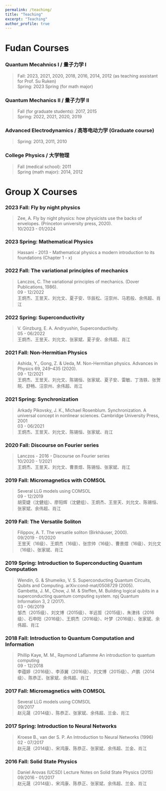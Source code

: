 ```yaml
---
permalink: /teaching/
title: "Teaching"
excerpt: "Teaching"
author_profile: true
---
```


Fudan Courses
===

### Quantum Mecahnics I / 量子力学 I 
> Fall: 2023, 2021, 2020, 2018, 2016, 2014, 2012 (as teaching assistant for Prof. Su Ruken)  
> Spring: 2023 Spring (for math major) 

### Quantum Mechanics II / 量子力学 II 
> Fall (for graduate students): 2017, 2015  
> Spring: 2022, 2021, 2020, 2019

### Advanced Electrodynamics / 高等电动力学 (Graduate course) 
> Spring: 2013, 2011, 2010

### College Physics / 大学物理 
> Fall (medical school): 2011  
> Spring (math major): 2014, 2012 


Group X Courses
===

### 2023 Fall: Fly by night physics
> Zee, A. Fly by night physics: how physicists use the backs of envelopes. (Princeton university press, 2020).  
> 10/2023 - 01/2024   
>   

### 2023 Spring: Mathematical Physics
> Hassani - 2013 - Mathematical physics a modern introduction to its foundations (Chapter 1 - x)  
>   
> 

### 2022 Fall: The variational principles of mechanics 
> Lanczos, C. The variational principles of mechanics. (Dover Publications, 1986).  
> 09 - 12/2022  
> 王炯杰、王昱天、刘允文、夏子安、华辰松、汪崇州、马若般、余伟超、肖江 

### 2022 Spring: Superconductivity 
> V. Ginzburg, E. A. Andryushin, Superconductivity.  
> 05 - 06/2022  
> 王炯杰、王昱天、刘允文、张家斌、夏子安、余伟超、肖江

### 2021 Fall: Non-Hermitian Physics
> Ashida, Y., Gong, Z. & Ueda, M. Non-Hermitian physics. Advances in Physics 69, 249–435 (2020).  
> 09 - 12/2021   
> 王炯杰、王昱天、刘允文、陈锡恒、张家斌、夏子安、雷敏、丁浩轶、张贺皖、舒畅、汪崇州、余伟超、肖江

### 2021 Spring: Synchronization 
> Arkady Pikovsky, J. K., Michael Rosenblum.  Synchronization. A universal concept in nonlinear sciences.  Cambridge University Press, 2001   
> 03 - 06/2021   
> 王炯杰、王昱天、刘允文、陈锡恒、张家斌、肖江

### 2020 Fall: Discourse on Fourier series 
> Lanczos - 2016 - Discourse on Fourier series   
> 10/2020 - 1/2021   
> 王炯杰、王昱天、刘允文、曹景煜、陈锡恒、张家斌、肖江

### 2019 Fall: Micromagnetics with COMSOL 
> Several LLG models using COMSOL   
> 09 - 12/2019  
> 胡雯婕（沈健组）、廖阳辉（沈健组）、王炯杰、王昱天、刘允文、陈锡恒、张家斌、余伟超、肖江

### 2019 Fall: The Versatile Soliton 
> Filippov, A. T.  The versatile soliton (Birkhäuser, 2000).  
> 09/2019 - 01/2020  
> 王昱天（16级）、王炯杰（16级）、张宗帅（16级）、曹景煜（16级）、刘允文（16级）、张家斌、肖江

### 2019 Spring: Introduction to Superconducting Quantum Computation
> Wendin, G. & Shumeiko, V. S.  Superconducting Quantum Circuits, Qubits and Computing. arXiv:cond-mat/0508729 (2005).  
> Gambetta, J. M., Chow, J. M. & Steffen, M.  Building logical qubits in a superconducting quantum computing system. npj Quantum Information 3, 2 (2017).  
> 03 - 06/2019   
> 邹杰（2015级）、刘文博（2015级）、羊远哲（2015级）、朱津纬（2016级）、石申阳（2016级）、王炯杰（2016级）、叶梦（2016级）、张家斌、余伟超、肖江

### 2018 Fall: Introduction to Quantum Computation and Information
> Phillip Kaye, M. M., Raymond Laflamme An introduction to quantum computing   
> 09 - 12/2018   
> 李蕴婷（2016级）、李添翼（2016级）、刘文博（2015级）、卢鹏（2014级）、陈恭正、张家斌、余伟超、肖江

### 2017 Fall: Micromagnetics with COMSOL 
> Several LLG models using COMSOL   
> 09/2017  
> 赵元晟（2014级）、陈恭正、张家斌、余伟超、兰金、肖江
  
### 2017 Spring: Introduction to Neural Networks 
> Kroese B.,  van der S. P.  An Introduction to Neural Networks  (1996)   
> 02 - 07/2017  
> 赵元晟（2014级）、宋鸿康、陈恭正、张家斌、余伟超、兰金、肖江

### 2016 Fall: Solid State Physics 
> Daniel Arovas (UCSD) Lecture Notes on Solid State Physics (2015)   
> 09/2016 - 01/2017   
> 赵元晟（2014级）、宋鸿康、陈恭正、张家斌、余伟超、兰金、肖江